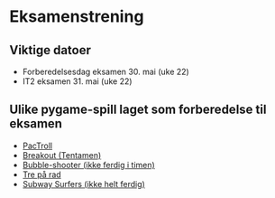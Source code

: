# Eksamenstrening

## Viktige datoer

- Forberedelsesdag eksamen 30. mai (uke 22)
- IT2 eksamen 31. mai (uke 22)


## Ulike pygame-spill laget som forberedelse til eksamen

- [PacTroll](./pactroll/)
- [Breakout (Tentamen)](./breakout-oppgave5-tentamen/) 
- [Bubble-shooter (ikke ferdig i timen)](./bubble-shooter/) 
- [Tre på rad](./tre-paa-rad/)
- [Subway Surfers (ikke helt ferdig)](./subway-surfers/)

